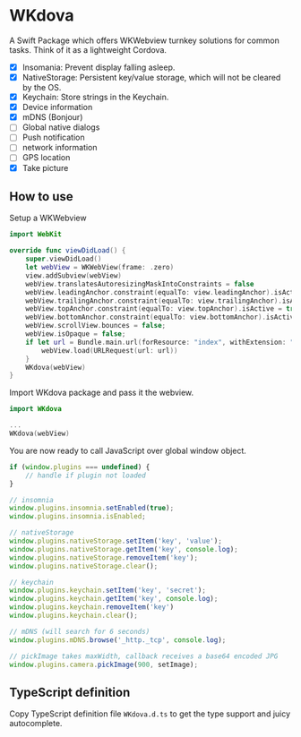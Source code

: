 # WKdova

A Swift Package which offers WKWebview turnkey solutions for common tasks. Think of it as a lightweight Cordova.

- [x] Insomania: Prevent display falling asleep.
- [x] NativeStorage: Persistent key/value storage, which will not be cleared by the OS.
- [x] Keychain: Store strings in the Keychain.
- [x] Device information
- [x] mDNS (Bonjour)
- [ ] Global native dialogs
- [ ] Push notification
- [ ] network information
- [ ] GPS location
- [x] Take picture

## How to use

Setup a WKWebview

```swift
import WebKit

override func viewDidLoad() {
	super.viewDidLoad()
	let webView = WKWebView(frame: .zero)
	view.addSubview(webView)
	webView.translatesAutoresizingMaskIntoConstraints = false
	webView.leadingAnchor.constraint(equalTo: view.leadingAnchor).isActive = true
	webView.trailingAnchor.constraint(equalTo: view.trailingAnchor).isActive = true
	webView.topAnchor.constraint(equalTo: view.topAnchor).isActive = true
	webView.bottomAnchor.constraint(equalTo: view.bottomAnchor).isActive = true
	webView.scrollView.bounces = false;
	webView.isOpaque = false;
	if let url = Bundle.main.url(forResource: "index", withExtension: "html", subdirectory: "") {
		webView.load(URLRequest(url: url))
	}
	WKdova(webView)
}
```


Import WKdova package and pass it the webview.

```swift
import WKdova

...
WKdova(webView)
```

You are now ready to call JavaScript over global window object.

```js
if (window.plugins === undefined) {
	// handle if plugin not loaded
}

// insomnia
window.plugins.insomnia.setEnabled(true);
window.plugins.insomnia.isEnabled;

// nativeStorage
window.plugins.nativeStorage.setItem('key', 'value');
window.plugins.nativeStorage.getItem('key', console.log);
window.plugins.nativeStorage.removeItem('key');
window.plugins.nativeStorage.clear();

// keychain
window.plugins.keychain.setItem('key', 'secret');
window.plugins.keychain.getItem('key', console.log);
window.plugins.keychain.removeItem('key')
window.plugins.keychain.clear();

// mDNS (will search for 6 seconds)
window.plugins.mDNS.browse('_http._tcp', console.log);

// pickImage takes maxWidth, callback receives a base64 encoded JPG
window.plugins.camera.pickImage(900, setImage);
```

## TypeScript definition
Copy TypeScript definition file `WKdova.d.ts` to get the type support and juicy autocomplete.
